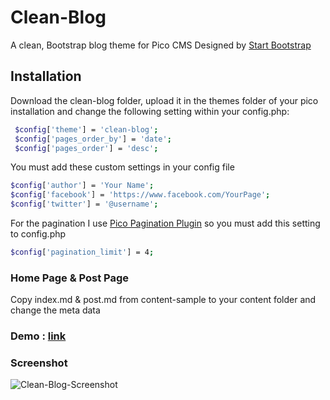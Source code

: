 # Clean-Blog
A clean, Bootstrap blog theme for Pico CMS Designed by [Start Bootstrap](http://startbootstrap.com/template-overviews/clean-blog/)

## Installation
Download the clean-blog folder, upload it in the themes folder of your pico installation and change the following setting within your config.php:
```sh
 $config['theme'] = 'clean-blog'; 
 $config['pages_order_by'] = 'date';
 $config['pages_order'] = 'desc';
```

You must add these custom settings in your config file 
```sh
$config['author'] = 'Your Name';
$config['facebook'] = 'https://www.facebook.com/YourPage';
$config['twitter'] = '@username';
```
For the pagination I use [Pico Pagination Plugin](https://github.com/rewdy/Pico-Pagination) so you must add this setting to config.php
```sh
$config['pagination_limit'] = 4;
```

### Home Page & Post Page
Copy index.md & post.md from content-sample to your content folder and change the meta data

### Demo : [link](http://blackrockdigital.github.io/startbootstrap-clean-blog/)

### Screenshot
![Clean-Blog-Screenshot](http://img15.hostingpics.net/pics/590149Sanstitre1.png)
